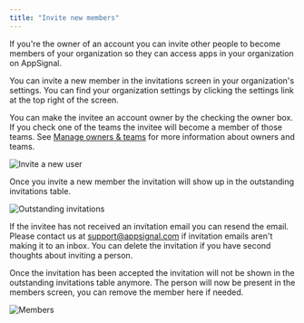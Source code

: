 ```yaml
---
title: "Invite new members"
---
```


If you're the owner of an account you can invite other people to become
members of your organization so they can access apps in your organization
on AppSignal.

You can invite a new member in the invitations screen in your
organization's settings. You can find your organization settings
by clicking the settings link at the top right of the screen.

You can make the invitee an account owner by the checking the owner box.
If you check one of the teams the invitee will become a member of those
teams. See [Manage owners & teams](/getting-started/manage-owners-teams.html)
for more information about owners and teams.

![Invite a new user](/images/screenshots/invite_new_member.png)

Once you invite a new member the invitation will show up in the
outstanding invitations table.

![Outstanding invitations](/images/screenshots/outstanding_invitations.png)

If the invitee has not received an invitation email you can resend the
email. Please contact us at
[support@appsignal.com](mailto:support@appsignal.com) if invitation
emails aren't making it to an inbox. You can delete the invitation if
you have second thoughts about inviting a person.

Once the invitation has been accepted the invitation will not be shown in
the outstanding invitations table anymore. The person will now be
present in the members screen, you can remove the member here if needed.

![Members](/images/screenshots/members.png)

